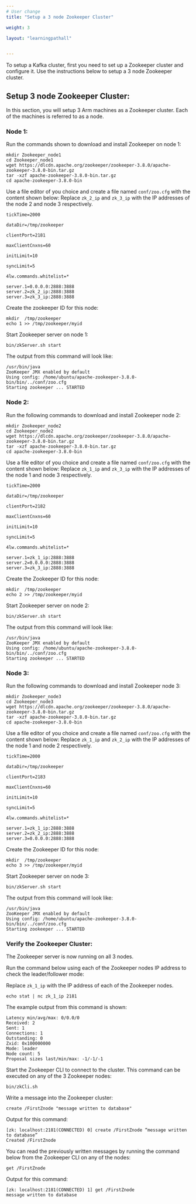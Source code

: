 ```yaml
---
# User change
title: "Setup a 3 node Zookeeper Cluster"

weight: 3

layout: "learningpathall"


---
```


To setup a Kafka cluster, first you need to set up a Zookeeper cluster and configure it. Use the instructions below to setup a 3 node Zookeeper cluster.

## Setup 3 node Zookeeper Cluster:

In this section, you will setup 3 Arm machines as a Zookeeper cluster. Each of the machines is referred to as a node.

### Node 1:

Run the commands shown to download and install Zookeeper on node 1:

```console
mkdir Zookeeper_node1
cd Zookeeper_node1
wget https://dlcdn.apache.org/zookeeper/zookeeper-3.8.0/apache-zookeeper-3.8.0-bin.tar.gz
tar -xzf apache-zookeeper-3.8.0-bin.tar.gz
cd apache-zookeeper-3.8.0-bin
```
Use a file editor of you choice and create a file named `conf/zoo.cfg` with the content shown below:
Replace `zk_2_ip` and `zk_3_ip` with the IP addresses of the node 2 and node 3 respectively.

```console
tickTime=2000 

dataDir=/tmp/zookeeper 

clientPort=2181 

maxClientCnxns=60 

initLimit=10 

syncLimit=5

4lw.commands.whitelist=* 

server.1=0.0.0.0:2888:3888
server.2=zk_2_ip:2888:3888
server.3=zk_3_ip:2888:3888
```
Create the zookeeper ID for this node:

```console
mkdir  /tmp/zookeeper
echo 1 >> /tmp/zookeeper/myid
```

Start Zookeeper server on node 1:

```console
bin/zkServer.sh start
```
The output from this command will look like:

```output
/usr/bin/java
ZooKeeper JMX enabled by default
Using config: /home/ubuntu/apache-zookeeper-3.8.0-bin/bin/../conf/zoo.cfg
Starting zookeeper ... STARTED
```

### Node 2:

Run the following commands to download and install Zookeeper node 2:

```console
mkdir Zookeeper_node2
cd Zookeeper_node2
wget https://dlcdn.apache.org/zookeeper/zookeeper-3.8.0/apache-zookeeper-3.8.0-bin.tar.gz
tar -xzf apache-zookeeper-3.8.0-bin.tar.gz
cd apache-zookeeper-3.8.0-bin
```
Use a file editor of you choice and create a file named `conf/zoo.cfg` with the content shown below:
Replace `zk_1_ip` and `zk_3_ip` with the IP addresses of the node 1 and node 3 respectively.

```console
tickTime=2000

dataDir=/tmp/zookeeper

clientPort=2182

maxClientCnxns=60

initLimit=10

syncLimit=5

4lw.commands.whitelist=* 

server.1=zk_1_ip:2888:3888
server.2=0.0.0.0:2888:3888
server.3=zk_3_ip:2888:3888
```
Create the Zookeeper ID for this node:

```console
mkdir  /tmp/zookeeper
echo 2 >> /tmp/zookeeper/myid
```
Start Zookeeper server on node 2:

```console
bin/zkServer.sh start
```
The output from this command will look like:

```output
/usr/bin/java
ZooKeeper JMX enabled by default
Using config: /home/ubuntu/apache-zookeeper-3.8.0-bin/bin/../conf/zoo.cfg
Starting zookeeper ... STARTED
```

### Node 3:

Run the following commands to download and install Zookeeper node 3:

```console
mkdir Zookeeper_node3
cd Zookeeper_node3
wget https://dlcdn.apache.org/zookeeper/zookeeper-3.8.0/apache-zookeeper-3.8.0-bin.tar.gz
tar -xzf apache-zookeeper-3.8.0-bin.tar.gz
cd apache-zookeeper-3.8.0-bin
```
Use a file editor of you choice and create a file named `conf/zoo.cfg` with the content shown below:
Replace `zk_1_ip` and `zk_2_ip` with the IP addresses of the node 1 and node 2 respectively.

```console
tickTime=2000

dataDir=/tmp/zookeeper

clientPort=2183

maxClientCnxns=60

initLimit=10

syncLimit=5

4lw.commands.whitelist=*
 
server.1=zk_1_ip:2888:3888
server.2=zk_2_ip:2888:3888
server.3=0.0.0.0:2888:3888
```
Create the Zookeeper ID for this node:

```console
mkdir  /tmp/zookeeper
echo 3 >> /tmp/zookeeper/myid
```

Start Zookeeper server on node 3:

```console
bin/zkServer.sh start
```

The output from this command will look like:

```output
/usr/bin/java
ZooKeeper JMX enabled by default
Using config: /home/ubuntu/apache-zookeeper-3.8.0-bin/bin/../conf/zoo.cfg
Starting zookeeper ... STARTED
```

### Verify the Zookeeper Cluster:

The Zookeeper server is now running on all 3 nodes.
 
Run the command below using each of the Zookeeper nodes IP address to check the leader/follower mode:

Replace `zk_1_ip` with the IP address of each of the Zookeeper nodes.

```console
echo stat | nc zk_1_ip 2181
```

The example output from this command is shown:

```output
Latency min/avg/max: 0/0.0/0
Received: 2
Sent: 1
Connections: 1
Outstanding: 0
Zxid: 0x100000000
Mode: leader
Node count: 5
Proposal sizes last/min/max: -1/-1/-1
```

Start the Zookeeper CLI to connect to the cluster. This command can be executed on any of the 3 Zookeeper nodes:

```console
bin/zkCli.sh
```

Write a message into the Zookeeper cluster:

```console
create /FirstZnode "message written to database"
```

Output for this command:

```output
[zk: localhost:2181(CONNECTED) 0] create /FirstZnode “message written to database”
Created /FirstZnode
```

You can read the previously written messages by running the command below from the Zookeeper CLI on any of the nodes:

```console
get /FirstZnode
```

Output for this command:

```output
[zk: localhost:2181(CONNECTED) 1] get /FirstZnode
message written to database
```

